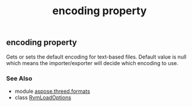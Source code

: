 ﻿---
title: encoding property
second_title: Aspose.3D for Python via .NET API References
description: 
type: docs
weight: 80
url: /python-net/aspose.threed.formats/rvmloadoptions/encoding/
is_root: false
---

## encoding property


Gets or sets the default encoding for text-based files.
            Default value is null which means the importer/exporter will decide which encoding to use.

### See Also
* module [aspose.threed.formats](../../)
* class [RvmLoadOptions](/3d/python-net/aspose.threed.formats/rvmloadoptions)
